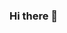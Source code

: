### Hi there 👋

<!--
**favourch/favourch** is a ✨ _special_ ✨ repository because its `README.md` (this file) appears on your GitHub profile.

Here are some ideas to get you started:

### I am a Cloud Enthusiast, Software developer and I write technical articles at dawn. I am passionate about the helping businesses find their place on the cloud and provide support that makes them define success, the SDGs, S.T.E.M,  Technology and an unrepentant community builder.
**[MY PORTFOLIO](https://senseifavour.netlify.app/)**

*ABOUT ME...*

- 🔭 I’m currently working on a platform that helps childern in low-income and underserved communities get access to quality learning materials at almost zero-cost with basic feature phones using SMS and USSD.
- 🌱 I’m currently learning Cloud Administration and Security on Azure
- 👯 I’m looking to collaborate on projects and opportunities that resonate with my passion.
- 🤔 I’m looking for help on my journey as a MERN Stack developer
- 💬 Ask me about Cloud Security, Migrating On-premise infrastructre to the Cloud, Community building, S.T.E.M and the SDGs
- 📫 How to reach me: [![Twitter: Senseifavour](https://img.shields.io/twitter/follow/Senseifavour?style=social)](https://twitter.com/Senseifavour)
- 🤝 Connect with me on LinkedIn: [LinkedIn](https://www.linkedin.com/in/favour-chukwuedo/)
- 😄 Pronouns: He/Him
- ⚡ Fun fact: I love watching documentary-drama.
-->


